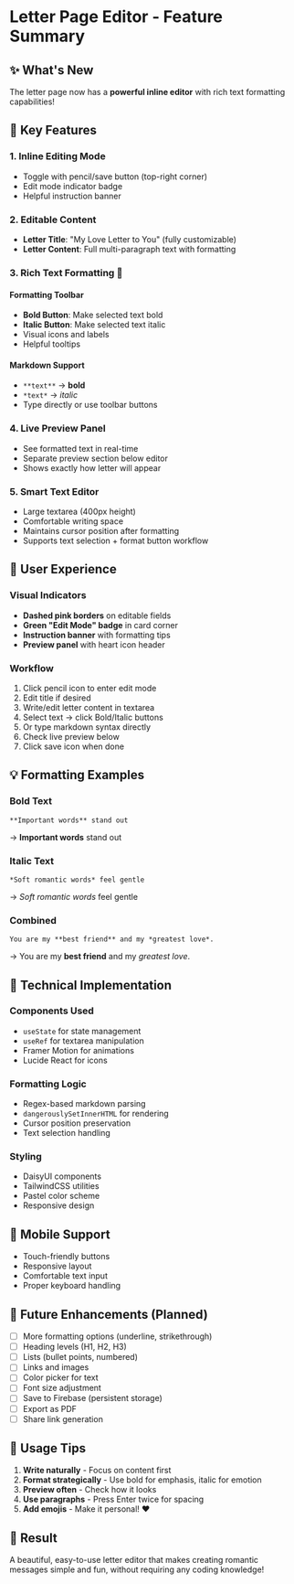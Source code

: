 # Letter Page Editor - Feature Summary

## ✨ What's New

The letter page now has a **powerful inline editor** with rich text formatting capabilities!

## 🎯 Key Features

### 1. **Inline Editing Mode**
- Toggle with pencil/save button (top-right corner)
- Edit mode indicator badge
- Helpful instruction banner

### 2. **Editable Content**
- **Letter Title**: "My Love Letter to You" (fully customizable)
- **Letter Content**: Full multi-paragraph text with formatting

### 3. **Rich Text Formatting** 🎨

#### Formatting Toolbar
- **Bold Button**: Make selected text bold
- **Italic Button**: Make selected text italic
- Visual icons and labels
- Helpful tooltips

#### Markdown Support
- `**text**` → **bold**
- `*text*` → *italic*
- Type directly or use toolbar buttons

### 4. **Live Preview Panel**
- See formatted text in real-time
- Separate preview section below editor
- Shows exactly how letter will appear

### 5. **Smart Text Editor**
- Large textarea (400px height)
- Comfortable writing space
- Maintains cursor position after formatting
- Supports text selection + format button workflow

## 🎨 User Experience

### Visual Indicators
- **Dashed pink borders** on editable fields
- **Green "Edit Mode" badge** in card corner
- **Instruction banner** with formatting tips
- **Preview panel** with heart icon header

### Workflow
1. Click pencil icon to enter edit mode
2. Edit title if desired
3. Write/edit letter content in textarea
4. Select text → click Bold/Italic buttons
5. Or type markdown syntax directly
6. Check live preview below
7. Click save icon when done

## 💡 Formatting Examples

### Bold Text
```
**Important words** stand out
```
→ **Important words** stand out

### Italic Text
```
*Soft romantic words* feel gentle
```
→ *Soft romantic words* feel gentle

### Combined
```
You are my **best friend** and my *greatest love*.
```
→ You are my **best friend** and my *greatest love*.

## 🔧 Technical Implementation

### Components Used
- `useState` for state management
- `useRef` for textarea manipulation
- Framer Motion for animations
- Lucide React for icons

### Formatting Logic
- Regex-based markdown parsing
- `dangerouslySetInnerHTML` for rendering
- Cursor position preservation
- Text selection handling

### Styling
- DaisyUI components
- TailwindCSS utilities
- Pastel color scheme
- Responsive design

## 📱 Mobile Support

- Touch-friendly buttons
- Responsive layout
- Comfortable text input
- Proper keyboard handling

## 🚀 Future Enhancements (Planned)

- [ ] More formatting options (underline, strikethrough)
- [ ] Heading levels (H1, H2, H3)
- [ ] Lists (bullet points, numbered)
- [ ] Links and images
- [ ] Color picker for text
- [ ] Font size adjustment
- [ ] Save to Firebase (persistent storage)
- [ ] Export as PDF
- [ ] Share link generation

## 📝 Usage Tips

1. **Write naturally** - Focus on content first
2. **Format strategically** - Use bold for emphasis, italic for emotion
3. **Preview often** - Check how it looks
4. **Use paragraphs** - Press Enter twice for spacing
5. **Add emojis** - Make it personal! ❤️

## 🎉 Result

A beautiful, easy-to-use letter editor that makes creating romantic messages simple and fun, without requiring any coding knowledge!

